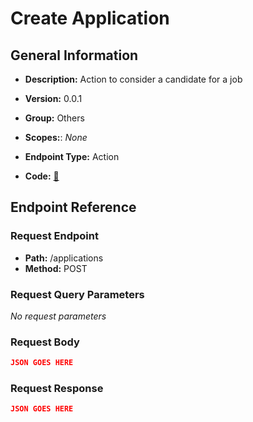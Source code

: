 # Create Application

## General Information

- **Description:** Action to consider a candidate for a job

- **Version:** 0.0.1
- **Group:** Others
- **Scopes:**: _None_
- **Endpoint Type:** Action
- **Code:** [🔗](https://github.com/NangoHQ/integration-templates/tree/main/integrations/ashby/actions/create-application.ts)

## Endpoint Reference

### Request Endpoint

- **Path:** /applications
- **Method:** POST

### Request Query Parameters

_No request parameters_

### Request Body

```json
JSON GOES HERE
```

### Request Response

```json
JSON GOES HERE
```
